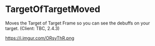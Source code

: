 # TargetOfTargetMoved
Moves the Target of Target Frame so you can see the debuffs on your target. (Client: TBC, 2.4.3)


https://i.imgur.com/ORsyThR.png
